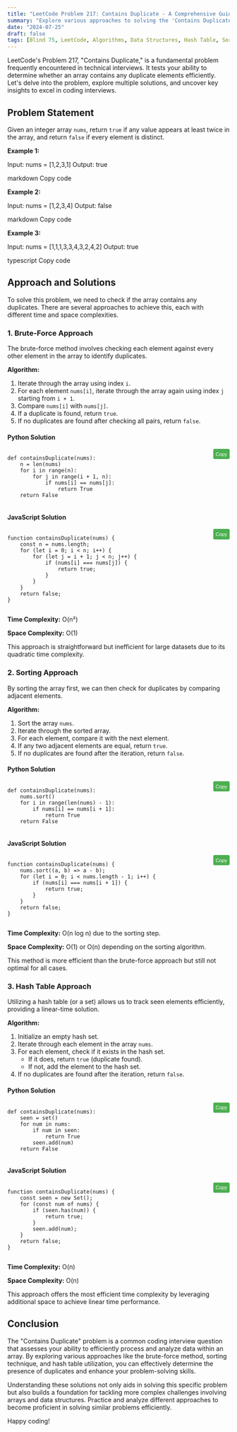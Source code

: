 ```yaml
---
title: "LeetCode Problem 217: Contains Duplicate - A Comprehensive Guide"
summary: "Explore various approaches to solving the 'Contains Duplicate' problem on LeetCode, including brute-force and hash table methods."
date: "2024-07-25"
draft: false
tags: [Blind 75, LeetCode, Algorithms, Data Structures, Hash Table, Sorting]
---
```


LeetCode's Problem 217, "Contains Duplicate," is a fundamental problem frequently encountered in technical interviews. It tests your ability to determine whether an array contains any duplicate elements efficiently. Let's delve into the problem, explore multiple solutions, and uncover key insights to excel in coding interviews.

## Problem Statement

Given an integer array `nums`, return `true` if any value appears at least twice in the array, and return `false` if every element is distinct.

**Example 1:**

Input: nums = [1,2,3,1] Output: true

markdown
Copy code

**Example 2:**

Input: nums = [1,2,3,4] Output: false

markdown
Copy code

**Example 3:**

Input: nums = [1,1,1,3,3,4,3,2,4,2] Output: true

typescript
Copy code

## Approach and Solutions

To solve this problem, we need to check if the array contains any duplicates. There are several approaches to achieve this, each with different time and space complexities.

### 1. Brute-Force Approach

The brute-force method involves checking each element against every other element in the array to identify duplicates.

**Algorithm:**
1. Iterate through the array using index `i`.
2. For each element `nums[i]`, iterate through the array again using index `j` starting from `i + 1`.
3. Compare `nums[i]` with `nums[j]`.
4. If a duplicate is found, return `true`.
5. If no duplicates are found after checking all pairs, return `false`.

#### Python Solution

<div class="code-container">
   <pre><code class="language-python">
def containsDuplicate(nums):
    n = len(nums)
    for i in range(n):
        for j in range(i + 1, n):
            if nums[i] == nums[j]:
                return True
    return False
    </code></pre>
   <button class="copy-button" onclick="copyCode(this)">Copy</button>
</div>

#### JavaScript Solution

<div class="code-container">
   <pre><code class="language-javascript">
function containsDuplicate(nums) {
    const n = nums.length;
    for (let i = 0; i < n; i++) {
        for (let j = i + 1; j < n; j++) {
            if (nums[i] === nums[j]) {
                return true;
            }
        }
    }
    return false;
}
    </code></pre>
   <button class="copy-button" onclick="copyCode(this)">Copy</button>
</div>

**Time Complexity:** O(n²)

**Space Complexity:** O(1)

This approach is straightforward but inefficient for large datasets due to its quadratic time complexity.

### 2. Sorting Approach

By sorting the array first, we can then check for duplicates by comparing adjacent elements.

**Algorithm:**
1. Sort the array `nums`.
2. Iterate through the sorted array.
3. For each element, compare it with the next element.
4. If any two adjacent elements are equal, return `true`.
5. If no duplicates are found after the iteration, return `false`.

#### Python Solution

<div class="code-container">
   <pre><code class="language-python">
def containsDuplicate(nums):
    nums.sort()
    for i in range(len(nums) - 1):
        if nums[i] == nums[i + 1]:
            return True
    return False
    </code></pre>
   <button class="copy-button" onclick="copyCode(this)">Copy</button>
</div>

#### JavaScript Solution

<div class="code-container">
   <pre><code class="language-javascript">
function containsDuplicate(nums) {
    nums.sort((a, b) => a - b);
    for (let i = 0; i < nums.length - 1; i++) {
        if (nums[i] === nums[i + 1]) {
            return true;
        }
    }
    return false;
}
    </code></pre>
   <button class="copy-button" onclick="copyCode(this)">Copy</button>
</div>

**Time Complexity:** O(n log n) due to the sorting step.

**Space Complexity:** O(1) or O(n) depending on the sorting algorithm.

This method is more efficient than the brute-force approach but still not optimal for all cases.

### 3. Hash Table Approach

Utilizing a hash table (or a set) allows us to track seen elements efficiently, providing a linear-time solution.

**Algorithm:**
1. Initialize an empty hash set.
2. Iterate through each element in the array `nums`.
3. For each element, check if it exists in the hash set.
    - If it does, return `true` (duplicate found).
    - If not, add the element to the hash set.
4. If no duplicates are found after the iteration, return `false`.

#### Python Solution

<div class="code-container">
   <pre><code class="language-python">
def containsDuplicate(nums):
    seen = set()
    for num in nums:
        if num in seen:
            return True
        seen.add(num)
    return False
    </code></pre>
   <button class="copy-button" onclick="copyCode(this)">Copy</button>
</div>

#### JavaScript Solution

<div class="code-container">
   <pre><code class="language-javascript">
function containsDuplicate(nums) {
    const seen = new Set();
    for (const num of nums) {
        if (seen.has(num)) {
            return true;
        }
        seen.add(num);
    }
    return false;
}
    </code></pre>
   <button class="copy-button" onclick="copyCode(this)">Copy</button>
</div>

**Time Complexity:** O(n)

**Space Complexity:** O(n)

This approach offers the most efficient time complexity by leveraging additional space to achieve linear time performance.

## Conclusion

The "Contains Duplicate" problem is a common coding interview question that assesses your ability to efficiently process and analyze data within an array. By exploring various approaches like the brute-force method, sorting technique, and hash table utilization, you can effectively determine the presence of duplicates and enhance your problem-solving skills.

Understanding these solutions not only aids in solving this specific problem but also builds a foundation for tackling more complex challenges involving arrays and data structures. Practice and analyze different approaches to become proficient in solving similar problems efficiently.

Happy coding!

<script>
function copyCode(button) {
   const code = button.previousElementSibling.innerText;
   navigator.clipboard.writeText(code).then(() => {
       button.innerText = 'Copied!';
       setTimeout(() => {
           button.innerText = 'Copy';
       }, 2000);
   }).catch(err => {
       console.error('Failed to copy: ', err);
   });
}
</script>

<style>
.code-container {
   position: relative;
   margin-bottom: 1em;
}

.copy-button {
   position: absolute;
   top: 0;
   right: 0;
   padding: 0.5em;
   background: #4CAF50;
   color: white;
   border: none;
   cursor: pointer;
   font-size: 0.8em;
   border-radius: 3px;
}

.copy-button:hover {
   background: #45a049;
}
</style>
